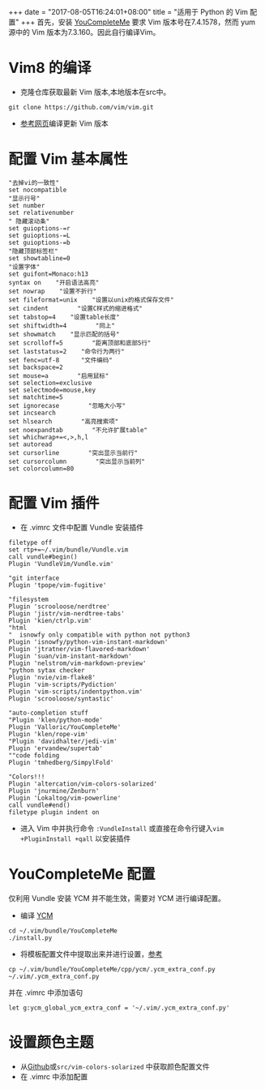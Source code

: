 +++
date = "2017-08-05T16:24:01+08:00"
title = "适用于 Python 的 Vim 配置"
+++
首先，安装 [YouCompleteMe](https://github.com/Valloric/YouCompleteMe) 要求 Vim 
版本号在7.4.1578，然而 yum 源中的 Vim 版本为7.3.160。因此自行编译Vim。

# Vim8 的编译

- 克隆仓库获取最新 Vim 版本,本地版本在src中。
```
git clone https://github.com/vim/vim.git 
```

- [参考网页](http://maoxiaomeng.com/2016/10/12/vim%E7%BC%96%E8%AF%91%E6%96%B0%E7%89%88%E6%9C%AC/)编译更新 Vim 版本

# 配置 Vim 基本属性

```
"去掉vi的一致性"
set nocompatible
"显示行号"
set number
set relativenumber
" 隐藏滚动条"    
set guioptions-=r 
set guioptions-=L
set guioptions-=b
"隐藏顶部标签栏"
set showtabline=0
"设置字体"
set guifont=Monaco:h13         
syntax on    "开启语法高亮"
set nowrap    "设置不折行"
set fileformat=unix    "设置以unix的格式保存文件"
set cindent        "设置C样式的缩进格式"
set tabstop=4    "设置table长度"
set shiftwidth=4        "同上"
set showmatch    "显示匹配的括号"
set scrolloff=5        "距离顶部和底部5行"
set laststatus=2    "命令行为两行"
set fenc=utf-8      "文件编码"
set backspace=2
set mouse=a        "启用鼠标"
set selection=exclusive
set selectmode=mouse,key
set matchtime=5
set ignorecase        "忽略大小写"
set incsearch
set hlsearch        "高亮搜索项"
set noexpandtab        "不允许扩展table"
set whichwrap+=<,>,h,l
set autoread
set cursorline        "突出显示当前行"
set cursorcolumn        "突出显示当前列"
set colorcolumn=80   
```


# 配置 Vim 插件
- 在 .vimrc 文件中配置 Vundle 安装插件

```
filetype off
set rtp+=~/.vim/bundle/Vundle.vim
call vundle#begin()
Plugin 'VundleVim/Vundle.vim'

"git interface
Plugin 'tpope/vim-fugitive'

"filesystem
Plugin 'scrooloose/nerdtree'
Plugin 'jistr/vim-nerdtree-tabs'
Plugin 'kien/ctrlp.vim' 
"html
"  isnowfy only compatible with python not python3
Plugin 'isnowfy/python-vim-instant-markdown'
Plugin 'jtratner/vim-flavored-markdown'
Plugin 'suan/vim-instant-markdown'
Plugin 'nelstrom/vim-markdown-preview'
"python sytax checker
Plugin 'nvie/vim-flake8'
Plugin 'vim-scripts/Pydiction'
Plugin 'vim-scripts/indentpython.vim'
Plugin 'scrooloose/syntastic'

"auto-completion stuff
"Plugin 'klen/python-mode'
Plugin 'Valloric/YouCompleteMe'
Plugin 'klen/rope-vim'
"Plugin 'davidhalter/jedi-vim'
Plugin 'ervandew/supertab'
""code folding
Plugin 'tmhedberg/SimpylFold'

"Colors!!!
Plugin 'altercation/vim-colors-solarized'
Plugin 'jnurmine/Zenburn'
Plugin 'Lokaltog/vim-powerline'
call vundle#end()
filetype plugin indent on
```

- 进入 Vim 中并执行命令 `:VundleInstall` 或直接在命令行键入`vim +PluginInstall +qall`
  以安装插件

# YouCompleteMe 配置
  仅利用 Vundle 安装 YCM 并不能生效，需要对 YCM 进行编译配置。
- 编译 [YCM](https://github.com/Valloric/YouCompleteMe)

```
cd ~/.vim/bundle/YouCompleteMe
./install.py
```

- 将模板配置文件中提取出来并进行设置，[参考](http://zuyunfei.com/2013/05/16/killer-plugin-of-vim-youcompleteme/)
```
cp ~/.vim/bundle/YouCompleteMe/cpp/ycm/.ycm_extra_conf.py ~/.vim/.ycm_extra_conf.py
```

并在 .vimrc 中添加语句
```	
let g:ycm_global_ycm_extra_conf = '~/.vim/.ycm_extra_conf.py'
```

# 设置颜色主题
- 从[Github](https://github.com/altercation/vim-colors-solarized)或`src/vim-colors-solarized` 中获取颜色配置文件
- 在 .vimrc 中添加配置
